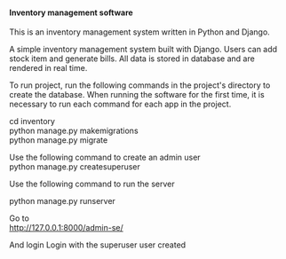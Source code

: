 <h4> Inventory management software </h4>

This is an inventory management system written in Python and Django.

A simple inventory management system built with Django. Users can add stock item and generate bills. All data is stored in database and are rendered in real time. </br>

To run project, run the following commands in the project's directory to create the database. When running the software for the first time, it is necessary to run each command for each app in the project.  </br>


cd inventory </br>
python manage.py makemigrations </br>
python manage.py migrate </br>

Use the following command to create an admin user </br>
python manage.py createsuperuser </br>

Use the following command to run the server </br>

python manage.py runserver </br>

Go to </br>
http://127.0.0.1:8000/admin-se/   

And login 
Login with the superuser user created
